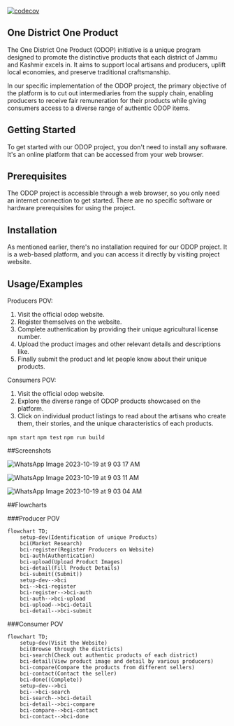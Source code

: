 [![codecov](https://codecov.io/gh/One-District-One-Product/ODOP-Dev/branch/main/graph/badge.svg)](https://codecov.io/gh/One-District-One-Product/ODOP-Dev)

## One District One  Product
The One District One Product (ODOP) initiative is a unique program designed to promote the distinctive products that each district of Jammu and Kashmir excels in. It aims to support local artisans and producers, uplift local economies, and preserve traditional craftsmanship.

In our specific implementation of the ODOP project, the primary objective of the platform is to cut out intermediaries from the supply chain, enabling producers to receive fair remuneration for their products while giving consumers access to a diverse range of authentic ODOP items.

## Getting Started
To get started with our ODOP project, you don't need to install any software. It's an online platform that can be accessed from your web browser.

## Prerequisites
The ODOP project is accessible through a web browser, so you only need an internet connection to get started. There are no specific software or hardware prerequisites for using the project.

## Installation

As mentioned earlier, there's no installation required for our ODOP project. It is a web-based platform, and you can access it directly by visiting project website.

## Usage/Examples

Producers POV:
1. Visit the official odop website.
2. Register themselves on the website.
3. Complete authentication by providing their unique agricultural license number.
4. Upload the product images and other relevant details and descriptions like.
5. Finally submit the product and let people know about their unique products.

Consumers POV:
1. Visit the official odop website.
2. Explore the diverse range of ODOP products showcased on the platform.
3. Click on individual product listings to read about the artisans who create them, their stories, and the unique characteristics of each products.


```npm start```
```npm test```
```npm run build```

##Screenshots

![WhatsApp Image 2023-10-19 at 9 03 17 AM](https://github.com/One-District-One-Product/ODOP-Dev/assets/113474452/fb4967ca-6ed1-4d53-9ec4-0e50f34151d6)

![WhatsApp Image 2023-10-19 at 9 03 11 AM](https://github.com/One-District-One-Product/ODOP-Dev/assets/113474452/80afbd10-6e4e-4f3f-a81b-8103571d8f48)

![WhatsApp Image 2023-10-19 at 9 03 04 AM](https://github.com/One-District-One-Product/ODOP-Dev/assets/113474452/9910186d-37d1-494e-b3f0-93fab497335a)

##Flowcharts

###Producer POV

```mermaid
flowchart TD;
    setup-dev(Identification of unique Products)
    bci(Market Research)
    bci-register(Register Producers on Website)
    bci-auth(Authentication)
    bci-upload(Upload Product Images)
    bci-detail(Fill Product Details)
    bci-submit((Submit))
    setup-dev-->bci
    bci-->bci-register
    bci-register-->bci-auth
    bci-auth-->bci-upload
    bci-upload-->bci-detail
    bci-detail-->bci-submit
```

###Consumer POV

```mermaid
flowchart TD;
    setup-dev(Visit the Website)
    bci(Browse through the districts)
    bci-search(Check out authentic products of each district)
    bci-detail(View product image and detail by various producers)
    bci-compare(Compare the products from different sellers)
    bci-contact(Contact the seller)
    bci-done((Complete))
    setup-dev-->bci
    bci-->bci-search
    bci-search-->bci-detail
    bci-detail-->bci-compare
    bci-compare-->bci-contact
    bci-contact-->bci-done
```
